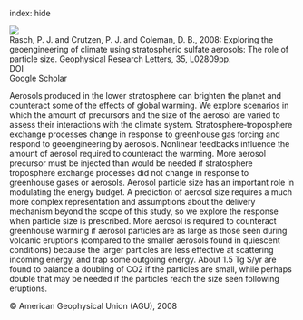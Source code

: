 index: hide

<div class="Citation">
    <div class="Citation-thumb CitationThumb-linked"  data-href="https://doi.org/10.1029/2007gl032179">
      <img src="https://static.claimspace.cloud/climate-study-static/refs/thumbs/7/Rasch_et_al_2008b-thumb.png" />
    </div>

  <div class="Citation-body">
    <div class="Citation-text">Rasch, P. J. and Crutzen, P. J. and Coleman, D. B., 2008: Exploring the geoengineering of climate using stratospheric sulfate aerosols: The role of particle size. <span class="Article-journal">Geophysical Research Letters, </span><span class="Article-volume">35, </span>L02809pp.</div>
    <div class="Citation-links">
      <div class="CitationLink" data-href="https://doi.org/10.1029/2007gl032179">
        <div class="CitationLink-icon CitationLink-Doi"></div>
        <div class="CitationLink-text">DOI</div>
      </div>
      <div class="CitationLink" data-href="https://scholar.google.com/scholar?q=10.1029/2007gl032179">
        <div class="CitationLink-icon CitationLink-Scholar"></div>
        <div class="CitationLink-text">Google Scholar</div>
      </div>
    </div>
  </div>
</div>

Aerosols produced in the lower stratosphere can brighten the planet and counteract some of the effects of global warming. We explore scenarios in which the amount of precursors and the size of the aerosol are varied to assess their interactions with the climate system. Stratosphere‐troposphere exchange processes change in response to greenhouse gas forcing and respond to geoengineering by aerosols. Nonlinear feedbacks influence the amount of aerosol required to counteract the warming. More aerosol precursor must be injected than would be needed if stratosphere troposphere exchange processes did not change in response to greenhouse gases or aerosols. Aerosol particle size has an important role in modulating the energy budget. A prediction of aerosol size requires a much more complex representation and assumptions about the delivery mechanism beyond the scope of this study, so we explore the response when particle size is prescribed. More aerosol is required to counteract greenhouse warming if aerosol particles are as large as those seen during volcanic eruptions (compared to the smaller aerosols found in quiescent conditions) because the larger particles are less effective at scattering incoming energy, and trap some outgoing energy. About 1.5 Tg S/yr are found to balance a doubling of CO2 if the particles are small, while perhaps double that may be needed if the particles reach the size seen following eruptions.

<div class="Citation-copy">
&copy; American Geophysical Union (AGU), 2008
</div>